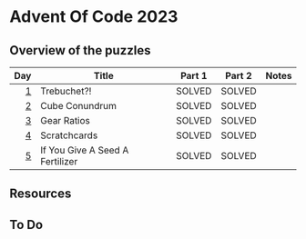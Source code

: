 # Advent Of Code 2023

## Overview of the puzzles

| Day | Title                           | Part 1 | Part 2 | Notes |
|----:|---------------------------------|--------|--------|-------|
| [1] | Trebuchet?!                     | SOLVED | SOLVED |       |
| [2] | Cube Conundrum                  | SOLVED | SOLVED |       |
| [3] | Gear Ratios                     | SOLVED | SOLVED |       |
| [4] | Scratchcards                    | SOLVED | SOLVED |       |
| [5] | If You Give A Seed A Fertilizer | SOLVED | SOLVED |       |

## Resources

## To Do

[1]: src/main/kotlin/Day01.kt
[2]: src/main/kotlin/Day02.kt
[3]: src/main/kotlin/Day03.kt
[4]: src/main/kotlin/Day04.kt
[5]: src/main/kotlin/Day05.kt